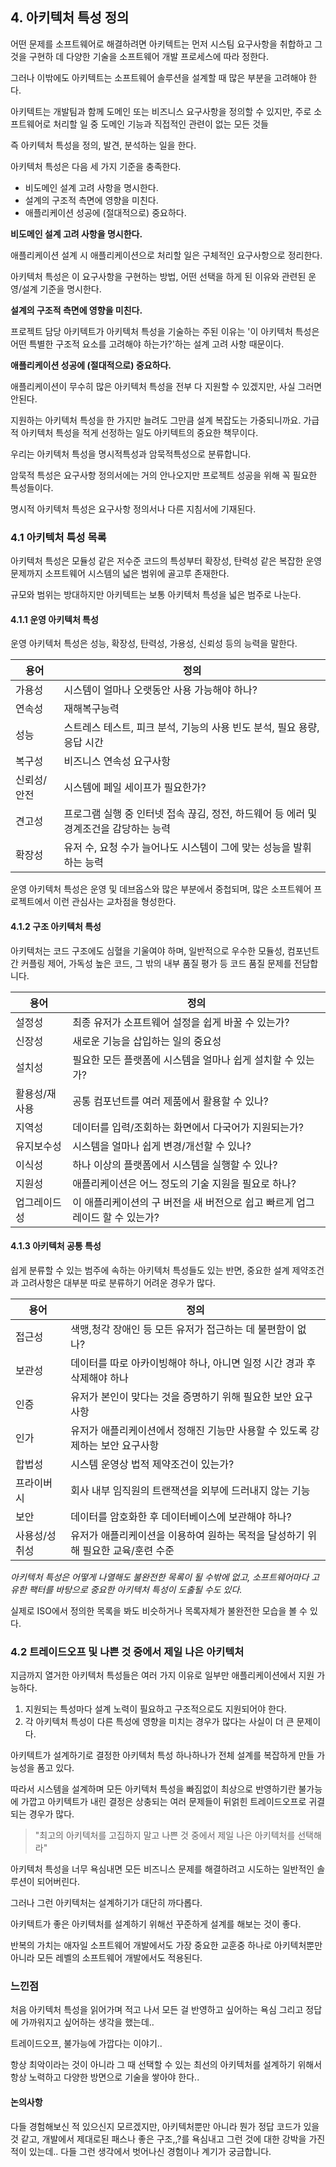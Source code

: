 ## 4. 아키텍처 특성 정의

어떤 문제를 소프트웨어로 해결하려면 아키텍트는 먼저 시스팀 요구사항을 취합하고 그것을 구현하 데 다양한 기술을 소프트웨어 개발 프로세스에 따라 정한다.  

그러나 이밖에도 아키텍트는 소프트웨어 솔루션을 설계할 때 많은 부분을 고려해야 한다.

아키텍트는 개발팀과 함께 도메인 또는 비즈니스 요구사항을 정의할 수 있지만, 주로 소프트웨어로 처리할 일 중 도메인 기능과 직접적인 관련이 없는 모든 것들  

즉 아키텍처 특성을 정의, 발견, 분석하는 일을 한다.

아키텍처 특성은 다음 세 가지 기준을 충족한다.

* 비도메인 설계 고려 사항을 명시한다.
* 설계의 구조적 측면에 영향을 미친다.
* 애플리케이션 성공에 (절대적으로) 중요하다.

**비도메인 설계 고려 사항을 명시한다.**  

애플리케이션 설계 시 애플리케이션으로 처리할 일은 구체적인 요구사항으로 정리한다.

아키텍처 특성은 이 요구사항을 구현하는 방법, 어떤 선택을 하게 된 이유와 관련된 운영/설계 기준을 명시한다.

**설계의 구조적 측면에 영향을 미친다.**

프로젝트 담당 아키텍트가 아키텍처 특성을 기술하는 주된 이유는 '이 아키텍처 특성은 어떤 특별한 구조적 요소를 고려해야 하는가?'하는 설계 고려 사항 때문이다.  

**애플리케이션 성공에 (절대적으로) 중요하다.**

애플리케이션이 무수히 많은 아키텍처 특성을 전부 다 지원할 수 있겠지만, 사실 그러면 안된다.  

지원하는 아키텍처 특성을 한 가지만 늘려도 그만큼 설계 복잡도는 가중되니까요. 가급적 아키텍처 특성을 적게 선정하는 일도 아키텍트의 중요한 책무이다.

우리는 아키텍처 특성을 명시적특성과 암묵적특성으로 분류합니다.

암묵적 특성은 요구사항 정의서에는 거의 안나오지만 프로젝트 성공을 위해 꼭 필요한 특성들이다.

명시적 아키텍처 특성은 요구사항 정의서나 다른 지침서에 기재된다.

### 4.1 아키텍처 특성 목록

아키텍처 특성은 모듈성 같은 저수준 코드의 특성부터 확장성, 탄력성 같은 복잡한 운영 문제까지 소프트웨어 시스템의 넓은 범위에 골고루 존재한다.

규모와 범위는 방대하지만 아키텍트는 보통 아키텍처 특성을 넓은 범주로 나눈다.  

#### 4.1.1 운영 아키텍처 특성

운영 아키텍처 특성은 성능, 확장성, 탄력성, 가용성, 신뢰성 등의 능력을 말한다.

|용어| 정의|
|---|---|
|가용성| 시스템이 얼마나 오랫동안 사용 가능해야 하나?|
|연속성|재해복구능력|
|성능|스트레스 테스트, 피크 분석, 기능의 사용 빈도 분석, 필요 용량, 응답 시간|
|복구성|비즈니스 연속성 요구사항|
|신뢰성/안전|시스템에 페일 세이프가 필요한가?|
|견고성|프로그램 실행 중 인터넷 접속 끊김, 정전, 하드웨어 등 에러 및 경계조건을 감당하는 능력|
|확장성|유저 수, 요청 수가 늘어나도 시스템이 그에 맞는 성능을 발휘 하는 능력|

운영 아키텍처 특성은 운영 및 데브옵스와 많은 부분에서 중첩되며, 많은 소프트웨어 프로젝트에서 이런 관심사는 교차점을 형성한다.

#### 4.1.2 구조 아키텍처 특성

아키텍처는 코드 구조에도 심혈을 기울여야 하며, 일반적으로 우수한 모듈성, 컴포넌트 간 커플링 제어, 가독성 높은 코드, 그 밖의 내부 품질 평가 등 코드 품질 문제를 전담합니다.

|용어| 정의|
|---|---|
|설정성|최종 유저가 소프트웨어 설정을 쉽게 바꿀 수 있는가?|
|신장성|새로운 기능을 삽입하는 일의 중요성|
|설치성|필요한 모든 플랫폼에 시스템을 얼마나 쉽게 설치할 수 있는가?|
|활용성/재사용|공통 컴포넌트를 여러 제품에서 활용할 수 있나?|
|지역성|데이터를 입력/조회하는 화면에서 다국어가 지원되는가?|
|유지보수성|시스템을 얼마나 쉽게 변경/개선할 수 있나?|
|이식성|하나 이상의 플랫폼에서 시스템을 실행할 수 있나?|
|지원성|애플리케이션은 어느 정도의 기술 지원을 필요로 하나?|
|업그레이드성|이 애플리케이션의 구 버전을 새 버전으로 쉽고 빠르게 업그레이드 할 수 있는가?|

#### 4.1.3 아키텍처 공통 특성

쉽게 분류할 수 있는 범주에 속하는 아키텍처 특성들도 있는 반면, 중요한 설계 제약조건과 고려사항은 대부분 따로 분류하기 어려운 경우가 많다.  

|용어| 정의|
|---|---|
|접근성|색맹,청각 장애인 등 모든 유저가 접근하는 데 불편함이 없나?|
|보관성|데이터를 따로 아카이빙해야 하나, 아니면 일정 시간 경과 후 삭제해야 하나|
|인증|유저가 본인이 맞다는 것을 증명하기 위해 필요한 보안 요구사항|
|인가|유저가 애플리케이션에서 정해진 기능만 사용할 수 있도록 강제하는 보안 요구사항|
|합법성|시스템 운영상 법적 제약조건이 있는가?|
|프라이버시|회사 내부 임직원의 트랜잭션을 외부에 드러내지 않는 기능|
|보안|데이터를 암호화한 후 데이터베이스에 보관해야 하나?|
|사용성/성취성|유저가 애플리케이션을 이용하여 원하는 목적을 달성하기 위해 필요한 교육/훈련 수준|

*아키텍처 특성은 어떻게 나열해도 불완전한 목록이 될 수밖에 없고, 소프트웨어마다 고유한 팩터를 바탕으로 중요한 아키텍처 특성이 도출될 수도 있다.*

실제로 ISO에서 정의한 목록을 봐도 비슷하거나 목록자체가 불완전한 모습을 볼 수 있다.

### 4.2 트레이드오프 및 나쁜 것 중에서 제일 나은 아키텍처

지금까지 열거한 아키텍처 특성들은 여러 가지 이유로 일부만 애플리케이션에서 지원 가능하다.

1. 지원되는 특성마다 설계 노력이 필요하고 구조적으로도 지원되어야 한다.
2. 각 아키텍처 특성이 다른 특성에 영향을 미치는 경우가 많다는 사실이 더 큰 문제이다.

아키텍트가 설계하기로 결정한 아키텍처 특성 하나하나가 전체 설계를 복잡하게 만들 가능성을 폼고 있다.

따라서 시스템을 설계하며 모든 아키텍처 특성을 빠짐없이 최상으로 반영하기란 불가능에 가깝고 아키텍트가 내린 결정은 상충되는 여러 문제들이 뒤얽힌 트레이드오프로 귀결되는 경우가 많다.

> "최고의 아키텍처를 고집하지 말고 나쁜 것 중에서 제일 나은 아키텍처를 선택해라"

아키텍처 특성을 너무 욕심내면 모든 비즈니스 문제를 해결하려고 시도하는 일반적인 솔루션이 되어버린다.

그러나 그런 아키텍처는 설계하기가 대단히 까다롭다.  

아키텍트가 좋은 아키텍처를 설계하기 위해선 꾸준하게 설계를 해보는 것이 좋다.

반복의 가치는 애자일 소프트웨어 개발에서도 가장 중요한 교훈중 하나로 아키텍처뿐만 아니라 모든 레벨의 소프트웨어 개발에서도 적용된다.

### 느낀점

처음 아키텍처 특성을 읽어가며 적고 나서 모든 걸 반영하고 싶어하는 욕심 그리고 정답에 가까워지고 싶어하는 생각을 했는데..

트레이드오프, 불가능에 가깝다는 이야기..

항상 최악이라는 것이 아니라 그 때 선택할 수 있는 최선의 아키텍처를 설계하기 위해서 항상 노력하고 다양한 방면으로 기술을 쌓아야 한다..

#### 논의사항

다들 경험해보신 적 있으신지 모르겠지만, 아키텍처뿐만 아니라 뭔가 정답 코드가 있을 것 같고, 개발에서 제대로된 패스나 좋은 구조,,?를 욕심내고 그런 것에 대한 강박을 가진 적이 있는데.. 다들 그런 생각에서 벗어나신 경험이나 계기가 궁금합니다.  
